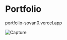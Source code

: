 # Portfolio
portfolio-sovan0.vercel.app

![Capture](https://user-images.githubusercontent.com/114384882/217655102-2c0c4f08-891d-4f5c-b2e9-4986b2ab448b.PNG)
